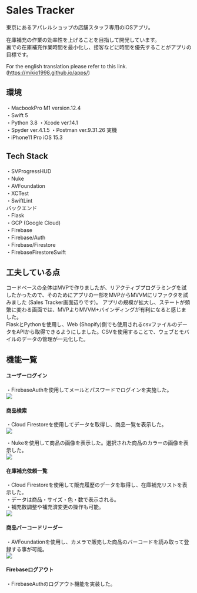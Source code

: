 
# Sales Tracker

東京にあるアパレルショップの店舗スタッフ専用のiOSアプリ。  
  
在庫補充の作業の効率性を上げることを目指して開発しています。  
裏での在庫補充作業時間を最小化し、接客などに時間を優先することがアプリの目標です。  

For the english translation please refer to this link. (https://mikio1998.github.io/apps/)  

## 環境
・MacbookPro M1 version.12.4  
・Swift 5  
・Python 3.8 
・Xcode ver.14.1  
・Spyder ver.4.1.5 
・Postman ver.9.31.26
実機  
・iPhone11 Pro iOS 15.3

## Tech Stack
・SVProgressHUD  
・Nuke  
・AVFoundation  
・XCTest  
・SwiftLint  
バックエンド  
・Flask  
・GCP (Google Cloud)   
・Firebase  
・Firebase/Auth  
・Firebase/Firestore  
・FirebaseFirestoreSwift  



## 工夫している点
コードベースの全体はMVPで作りましたが、リアクティブプログラミングを試したかったので、そのためにアプリの一部をMVPからMVVMにリファクタを試みました (Sales Tracker画面辺りです)。
アプリの規模が拡大し、ステートが頻繁に変わる画面では、MVPよりMVVM+バインディングが有利になると感じました。  
FlaskとPythonを使用し、Web (Shopify)側でも使用されるcsvファイルのデータをAPIから取得できるようにしました。CSVを使用することで、ウェブとモバイルのデータの管理が一元化した。  

## 機能一覧
#### ユーザーログイン  
・FirebaseAuthを使用してメールとパスワードでログインを実施した。  
![](https://github.com/mikio1998/mikio1998.github.io/blob/master/images/Gifs/AppDemo5_AdobeExpress.gif?raw=true)

#### 商品検索  
・Cloud Firestoreを使用してデータを取得し、商品一覧を表示した。  
![](https://github.com/mikio1998/mikio1998.github.io/blob/master/images/Gifs/AppDemo1_MP4_AdobeExpress.gif?raw=true) 

・Nukeを使用して商品の画像を表示した。選択された商品のカラーの画像を表示した。  
![](https://github.com/mikio1998/mikio1998.github.io/blob/master/images/Gifs/AppDemo2_AdobeExpress%20(2).gif?raw=true)      

#### 在庫補充依頼一覧  
・Cloud Firestoreを使用して販売履歴のデータを取得し、在庫補充リストを表示した。  
・データは商品・サイズ・色・数で表示される。  
・補充数調整や補充済変更の操作も可能。  
![](https://github.com/mikio1998/mikio1998.github.io/blob/master/images/Gifs/AppDemo4_AdobeExpress.gif?raw=true)

#### 商品バーコードリーダー  
・AVFoundationを使用し、カメラで販売した商品のバーコードを読み取って登録する事が可能。  
![](https://github.com/mikio1998/mikio1998.github.io/blob/master/images/Gifs/AppDemo3_AdobeExpress.gif?raw=true)

#### Firebaseログアウト  
・FirebaseAuthのログアウト機能を実装した。
